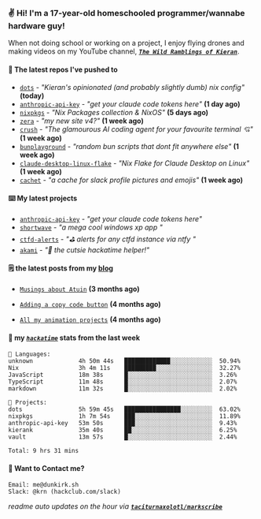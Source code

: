 ### ✌️ Hi! I'm a 17-year-old homeschooled programmer/wannabe hardware guy!

When not doing school or working on a project, I enjoy flying drones and making videos on my YouTube channel, [**_`The Wild Ramblings of Kieran`_**](https://youtube.com/@kieran.rambles).

#### 👷 The latest repos I've pushed to

- [`dots`](https://github.com/taciturnaxolotl/dots) - _"Kieran's opinionated (and probably slightly dumb) nix config"_ **(today)**
- [`anthropic-api-key`](https://github.com/taciturnaxolotl/anthropic-api-key) - _"get your claude code tokens here"_ **(1 day ago)**
- [`nixpkgs`](https://github.com/NixOS/nixpkgs) - _"Nix Packages collection & NixOS"_ **(5 days ago)**
- [`zera`](https://github.com/taciturnaxolotl/zera) - _"my new site v4?"_ **(1 week ago)**
- [`crush`](https://github.com/charmbracelet/crush) - _"The glamourous AI coding agent for your favourite terminal 💘"_ **(1 week ago)**
- [`bunplayground`](https://github.com/taciturnaxolotl/bunplayground) - _"random bun scripts that dont fit anywhere else"_ **(1 week ago)**
- [`claude-desktop-linux-flake`](https://github.com/k3d3/claude-desktop-linux-flake) - _"Nix Flake for Claude Desktop on Linux"_ **(1 week ago)**
- [`cachet`](https://github.com/taciturnaxolotl/cachet) - _"a cache for slack profile pictures and emojis"_ **(1 week ago)**

#### ⌨️ My latest projects

- [`anthropic-api-key`](https://github.com/taciturnaxolotl/anthropic-api-key) - _"get your claude code tokens here"_
- [`shortwave`](https://github.com/taciturnaxolotl/shortwave) - _"a mega cool windows xp app "_
- [`ctfd-alerts`](https://github.com/taciturnaxolotl/ctfd-alerts) - _"⛳ alerts for any ctfd instance via ntfy "_
- [`akami`](https://github.com/taciturnaxolotl/akami) - _"🌷 the cutsie hackatime helper!"_

#### 🗒️ the latest posts from my [blog](https://dunkirk.sh)

- [`Musings about Atuin`](https://dunkirk.sh/blog/atuin/) **(3 months ago)**

- [`Adding a copy code button`](https://dunkirk.sh/blog/adding-a-copy-button/) **(4 months ago)**

- [`All my animation projects`](https://dunkirk.sh/blog/my-animations/) **(4 months ago)**



#### 📡 my [_`hackatime`_](https://waka.hackclub.com) stats from the last week

```text
💾 Languages:
unknown             4h 50m 44s   █████████████░░░░░░░░░░░░  50.94%
Nix                 3h 4m 11s    █████████░░░░░░░░░░░░░░░░  32.27%
JavaScript          18m 38s      █░░░░░░░░░░░░░░░░░░░░░░░░  3.26%
TypeScript          11m 48s      █░░░░░░░░░░░░░░░░░░░░░░░░  2.07%
markdown            11m 32s      █░░░░░░░░░░░░░░░░░░░░░░░░  2.02%

💼 Projects:
dots                5h 59m 45s   ████████████████░░░░░░░░░  63.02%
nixpkgs             1h 7m 54s    ███░░░░░░░░░░░░░░░░░░░░░░  11.89%
anthropic-api-key   53m 50s      ███░░░░░░░░░░░░░░░░░░░░░░  9.43%
kierank             35m 40s      ██░░░░░░░░░░░░░░░░░░░░░░░  6.25%
vault               13m 57s      █░░░░░░░░░░░░░░░░░░░░░░░░  2.44%

Total: 9 hrs 31 mins
```

#### 📮 Want to Contact me?

```text
Email: me@dunkirk.sh
Slack: @krn (hackclub.com/slack)
```

_readme auto updates on the hour via [**`taciturnaxolotl/markscribe`**](https://github.com/taciturnaxolotl/markscribe)_
